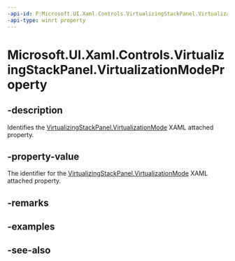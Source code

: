 ```yaml
---
-api-id: P:Microsoft.UI.Xaml.Controls.VirtualizingStackPanel.VirtualizationModeProperty
-api-type: winrt property
---
```


<!-- Property syntax
public Windows.UI.Xaml.DependencyProperty VirtualizationModeProperty { get; }
-->

# Microsoft.UI.Xaml.Controls.VirtualizingStackPanel.VirtualizationModeProperty

## -description
Identifies the [VirtualizingStackPanel.VirtualizationMode](/windows/winui/api/microsoft.ui.xaml.controls.virtualizingstackpanel#xaml-attached-properties) XAML attached property.

## -property-value
The identifier for the [VirtualizingStackPanel.VirtualizationMode](/windows/winui/api/microsoft.ui.xaml.controls.virtualizingstackpanel#xaml-attached-properties) XAML attached property.

## -remarks

## -examples

## -see-also
